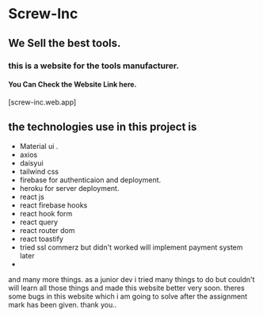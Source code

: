 # Screw-Inc
## We Sell the best tools.
### this is a website for the tools manufacturer.
#### You Can Check the Website Link here.
[screw-inc.web.app]
## the technologies use in this project is 

- Material ui .
- axios
- daisyui
- tailwind css
- firebase for authenticaion and deployment.
- heroku for server deployment.
- react js
- react firebase hooks
- react hook form
- react query
- react router dom
- react toastify
- tried ssl commerz but didn't worked will implement payment system later
- 

and many more things. 
as a junior dev i tried many things to do but couldn't will learn all those things and made this website better very soon. theres some bugs in this website which i am going to solve after the assignment mark has been given. thank you..



